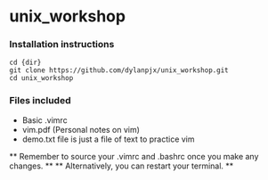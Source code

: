 # unix_workshop

### Installation instructions

```
cd {dir}
git clone https://github.com/dylanpjx/unix_workshop.git
cd unix_workshop
```

### Files included

- Basic .vimrc
- vim.pdf (Personal notes on vim)
- demo.txt file is just a file of text to practice vim

** Remember to source your .vimrc and .bashrc once you make any changes. **
** Alternatively, you can restart your terminal. **
